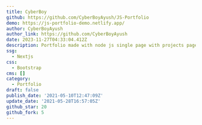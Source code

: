 ```yaml
---
title: CyberBoy
github: https://github.com/CyberBoyAyush/JS-Portfolio
demo: https://js-portfolio-demo.netlify.app/
author: CyberBoyAyush
author_link: https://github.com/CyberBoyAyush
date: 2023-11-27T04:33:04.412Z
description: Portfolio made with node js single page with projects page. (Easy to deploy)
ssg:
  - Nextjs
css:
  - Bootstrap
cms: []
category:
  - Portfolio
draft: false
publish_date: '2021-05-10T12:47:09Z'
update_date: '2021-05-28T16:57:05Z'
github_star: 20
github_fork: 5
---
```

